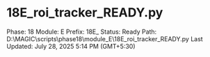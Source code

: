 # 18E_roi_tracker_READY.py

Phase: 18
Module: E
Prefix: 18E_
Status: Ready
Path: D:\MAGIC\scripts\phase18\module_E\18E_roi_tracker_READY.py
Last Updated: July 28, 2025 5:14 PM (GMT+5:30)